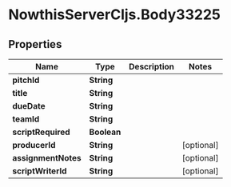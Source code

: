 # NowthisServerCljs.Body33225

## Properties
Name | Type | Description | Notes
------------ | ------------- | ------------- | -------------
**pitchId** | **String** |  | 
**title** | **String** |  | 
**dueDate** | **String** |  | 
**teamId** | **String** |  | 
**scriptRequired** | **Boolean** |  | 
**producerId** | **String** |  | [optional] 
**assignmentNotes** | **String** |  | [optional] 
**scriptWriterId** | **String** |  | [optional] 


